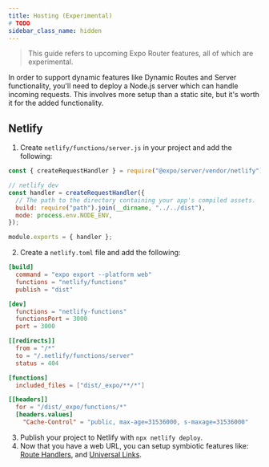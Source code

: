 ```yaml
---
title: Hosting (Experimental)
# TODO
sidebar_class_name: hidden
---
```


> This guide refers to upcoming Expo Router features, all of which are experimental.

In order to support dynamic features like Dynamic Routes and Server functionality, you'll need to deploy a Node.js server which can handle incoming requests. This involves more setup than a static site, but it's worth it for the added functionality.

## Netlify

1. Create `netlify/functions/server.js` in your project and add the following:

```js
const { createRequestHandler } = require("@expo/server/vendor/netlify");

// netlify dev
const handler = createRequestHandler({
  // The path to the directory containing your app's compiled assets.
  build: require("path").join(__dirname, "../../dist"),
  mode: process.env.NODE_ENV,
});

module.exports = { handler };
```

2. Create a `netlify.toml` file and add the following:

```toml
[build]
  command = "expo export --platform web"
  functions = "netlify/functions"
  publish = "dist"

[dev]
  functions = "netlify-functions"
  functionsPort = 3000
  port = 3000

[[redirects]]
  from = "/*"
  to = "/.netlify/functions/server"
  status = 404

[functions]
  included_files = ["dist/_expo/**/*"]

[[headers]]
  for = "/dist/_expo/functions/*"
  [headers.values]
    "Cache-Control" = "public, max-age=31536000, s-maxage=31536000"
```

3. Publish your project to Netlify with `npx netlify deploy`.
4. Now that you have a web URL, you can setup symbiotic features like: [Route Handlers](/docs/lab/server), and [Universal Links](/docs/guides/universal-links).
